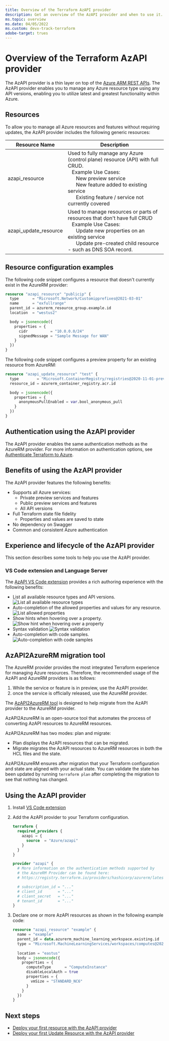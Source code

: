 ```yaml
---
title: Overview of the Terraform AzAPI provider
description: Get an overview of the AzAPI provider and when to use it.
ms.topic: overview
ms.date: 04/05/2022
ms.custom: devx-track-terraform
adobe-target: trues
---
```


# Overview of the Terraform AzAPI provider

The AzAPI provider is a thin layer on top of the [Azure ARM REST APIs](/rest/api/resources/). The AzAPI provider enables you to manage any Azure resource type using any API versions, enabling you to utilize latest and greatest functionality within Azure.

## Resources

To allow you to manage all Azure resources and features without requiring updates, the AzAPI provider includes the following generic resources:

| Resource Name | Description |
| ------------- | ----------- |
| azapi_resource | Used to fully manage any Azure (control plane) resource (API) with full CRUD. <br> &nbsp;&nbsp;&nbsp;Example Use Cases: <br> &nbsp;&nbsp;&nbsp;&nbsp;&nbsp;&nbsp;New preview service <br>&nbsp;&nbsp;&nbsp;&nbsp;&nbsp;&nbsp;New feature added to existing service <br> &nbsp;&nbsp;&nbsp;&nbsp;&nbsp;&nbsp;Existing feature / service not currently covered |
| azapi_update_resource | Used to manage resources or parts of resources that don't have full CRUD <br> &nbsp;&nbsp;&nbsp;Example Use Cases: <br> &nbsp;&nbsp;&nbsp;&nbsp;&nbsp;&nbsp;Update new properties on an existing service <br> &nbsp;&nbsp;&nbsp;&nbsp;&nbsp;&nbsp;Update pre-created child resource - such as DNS SOA record. |

## Resource configuration examples

The following code snippet configures a resource that doesn't currently exist in the AzureRM provider:

```terraform
resource "azapi_resource" "publicip" {
  type      = "Microsoft.Network/Customipprefixes@2021-03-01"
  name      = "exfullrange"
  parent_id = azurerm_resource_group.example.id
  location  = "westus2"

  body = jsonencode({
    properties = {
      cidr          = "10.0.0.0/24"
      signedMessage = "Sample Message for WAN"
    }
  })
}
```

The following code snippet configures a preview property for an existing resource from AzureRM:

```terraform
resource "azapi_update_resource" "test" {
  type        = "Microsoft.ContainerRegistry/registries@2020-11-01-preview"
  resource_id = azurerm_container_registry.acr.id

  body = jsonencode({
    properties = {
      anonymousPullEnabled = var.bool_anonymous_pull
    }
  })
}
```

## Authentication using the AzAPI provider

The AzAPI provider enables the same authentication methods as the AzureRM provider. For more information on authentication options, see [Authenticate Terraform to Azure](./authenticate-to-azure.md?tabs=bash).

## Benefits of using the AzAPI provider

The AzAPI provider features the following benefits:

- Supports all Azure services:
  - Private preview services and features
  - Public preview services and features
  - All API versions
- Full Terraform state file fidelity
  - Properties and values are saved to state
- No dependency on Swagger
- Common and consistent Azure authentication

## Experience and lifecycle of the AzAPI provider

This section describes some tools to help you use the AzAPI provider.

### VS Code extension and Language Server

The [AzAPI VS Code extension](https://marketplace.visualstudio.com/items?itemName=azapi-vscode.azapi) provides a rich authoring experience with the following benefits:

- List all available resource types and API versions.
![List all available resource types](media/overview-azapi-provider/list-all-available-resource-types.png)
- Auto-completion of the allowed properties and values for any resource.
![List allowed properties](media/overview-azapi-provider/list-allowed-properties.png)
- Show hints when hovering over a property.
![Show hint when hovering over a property](media/overview-azapi-provider/show-hint-when-hovering.png)
- Syntax validation
![Syntax validation](media/overview-azapi-provider/syntax-validation.png)
- Auto-completion with code samples.
![Auto-completion with code samples](media/overview-azapi-provider/auto-completion-with-code-samples.png)

## AzAPI2AzureRM migration tool

The AzureRM provider provides the most integrated Terraform experience for managing Azure resources. Therefore, the recommended usage of the AzAPI and AzureRM providers is as follows:

1. While the service or feature is in preview, use the AzAPI provider.
1. once the service is officially released, use the AzureRM provider.

The [AzAPI2AzureRM tool](https://github.com/Azure/azapi2azurerm/releases) is designed to help migrate from the AzAPI provider to the AzureRM provider.

AzAPI2AzureRM is an open-source tool that automates the process of converting AzAPI resources to AzureRM resources.

AzAPI2AzureRM has two modes: plan and migrate:

- Plan displays the AzAPI resources that can be migrated.
- Migrate migrates the AzAPI resources to AzureRM resources in both the HCL files and the state.

AzAPI2AzureRM ensures after migration that your Terraform configuration and state are aligned with your actual state. You can validate the state has been updated by running `terraform plan` after completing the migration to see that nothing has changed.

## Using the AzAPI provider

1. Install [VS Code extension](https://marketplace.visualstudio.com/items?itemName=azapi-vscode.azapi)
1. Add the AzAPI provider to your Terraform configuration.

    ```terraform
    terraform {
      required_providers {
        azapi = {
          source  = "Azure/azapi"
        }
      }
    }

    provider "azapi" {
      # More information on the authentication methods supported by
      # the AzureRM Provider can be found here:
      # https://registry.terraform.io/providers/hashicorp/azurerm/latest/docs

      # subscription_id = "..."
      # client_id       = "..."
      # client_secret   = "..."
      # tenant_id       = "..."
    }
    ```

1. Declare one or more AzAPI resources as shown in the following example code:

    ```terraform
    resource "azapi_resource" "example" {
      name = "example"
      parent_id = data.azurerm_machine_learning_workspace.existing.id
      type = "Microsoft.MachineLearningServices/workspaces/computes@2021-07-01"
      
      location = "eastus"
      body = jsonencode({
        properties = {
          computeType      = "ComputeInstance"
          disableLocalAuth = true
          properties = {
            vmSize = "STANDARD_NC6"
          }
        }
      })
    }
    
    ```

## Next steps

- [Deploy your first resource with the AzAPI provider](get-started-azapi-resource.md)
- [Deploy your first Update Resource with the AzAPI provider](get-started-azapi-update-resource.md)
